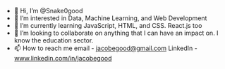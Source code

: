 - 👋 Hi, I’m @Snake0good
- 👀 I’m interested in Data, Machine Learning, and Web Development
- 🌱 I’m currently learning JavaScript, HTML, and CSS. React.js too
- 💞️ I’m looking to collaborate on anything that I can have an impact on. I know the education sector. 
- 📫 How to reach me 
email - jacobegood@gmail.com
LinkedIn - www.linkedin.com/in/jacobegood

<!---
Snake0good/Snake0good is a ✨ special ✨ repository because its `README.md` (this file) appears on your GitHub profile.
You can click the Preview link to take a look at your changes.
--->
